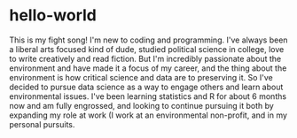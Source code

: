 # hello-world
This is my fight song!
I'm new to coding and programming. I've always been a liberal arts focused kind of dude, studied political science in college, love to write creatively and read fiction. But I'm incredibly passionate about the environment and have made it a focus of my career, and the thing about the environment is how critical science and data are to preserving it. So I've decided to pursue data science as a way to engage others and learn about environmental issues. 
I've been learning statistics and R for about 6 months now and am fully engrossed, and looking to continue pursuing it both by expanding my role at work (I work at an environmental non-profit, and in my personal pursuits. 
